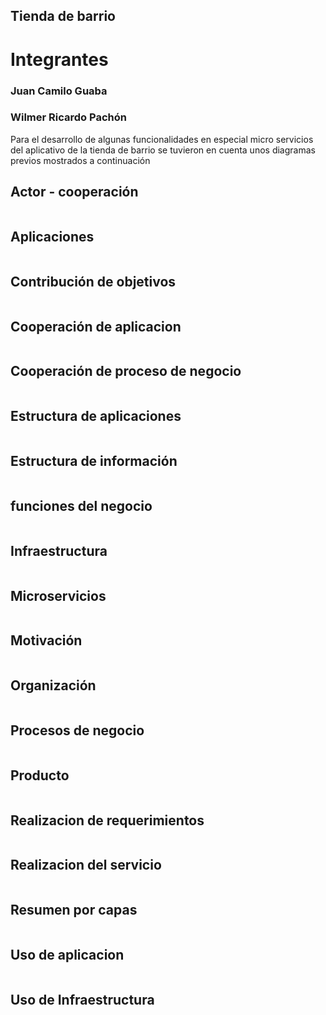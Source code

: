 <h2>Tienda de barrio</h2>
<h1>Integrantes</h1>
<h3>Juan Camilo Guaba  </h3>
<h3>Wilmer Ricardo Pachón</h3>
<p>Para el desarrollo de algunas funcionalidades en especial micro servicios del aplicativo de la tienda de barrio se tuvieron en cuenta unos diagramas previos mostrados a continuación</p>
<h2>
    Actor - cooperación
</h2>
<img src="img/actor-cooperacion.png" alt="">
<h2>Aplicaciones</h2>
<img src="img/Aplicaciones.png" alt="">
<h2>Contribución de objetivos</h2>
<img src="img/Contribucion de objetivos.png" alt="">
<h2>Cooperación de aplicacion</h2>
<img src="img/Cooperacion de aplicacion.png" alt="">
<h2>Cooperación de proceso de negocio</h2>
<img src="img/Cooperacion de proceso de negocio.png" alt="">
<h2>Estructura de aplicaciones</h2>
<img src="img/Estructura de aplicaciones.png" alt="">
<h2>Estructura de información</h2>
<img src="img/Estructura de informacion.png" alt="">
<h2>funciones del negocio</h2>
<img src="img/funciones del negocio.png" alt="">
<h2>Infraestructura</h2>
<img src="img/Infraestructura.jpeg" alt="">
<h2>Microservicios</h2>
<img src="img/Microservicios.png" alt="">
<h2>Motivación</h2>
<img src="img/Motivación.png" alt="">
<h2>Organización</h2>
<img src="img/organizacion.png" alt="">
<h2>Procesos de negocio</h2>
<img src="img/Procesos de negocio.png" alt="">
<h2>Producto</h2>
<img src="img/Producto.png" alt="">
<h2>Realizacion de requerimientos</h2>
<img src="img/Realizacion de requerimientos.png" alt="">
<h2>Realizacion del servicio</h2>
<img src="img/Realizacion del servicio.png" alt="">
<h2>Resumen por capas</h2>
<img src="img/Resumen por capas.png" alt="">
<h2>Uso de aplicacion</h2>
<img src="img/Uso de aplicacion.png" alt="">
<h2>Uso de Infraestructura</h2>
<img src="img/Uso de infraestructura.png " alt="">